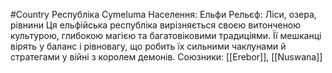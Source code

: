 #Country 
Республіка Cymeluma
Населення: Ельфи
Рельєф: Ліси, озера, рівнини
Ця ельфійська республіка вирізняється своєю витонченою культурою, глибокою магією та багатовіковими традиціями. Її мешканці вірять у баланс і рівновагу, що робить їх сильними чаклунами й стратегами у війні з королем демонів.
Союзники: [[Erebor]], [[Nuswana]]